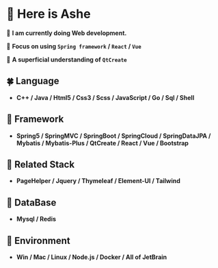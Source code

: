 <h1>👋 Here is Ashe</h2>

🌱 **I am currently doing Web development.**

🌟 **Focus on using `Spring framework` / `React` / `Vue`**

🐢 **A superficial understanding of `QtCreate`**

<h2>🍀 Language </h2>

- **C++ / Java / Html5 / Css3 / Scss / JavaScript / Go / Sql / Shell**

<h2>🌿 Framework </h2>

- **Spring5 / SpringMVC / SpringBoot / SpringCloud / SpringDataJPA / Mybatis / Mybatis-Plus / QtCreate / React / Vue / Bootstrap**

<h2>🌱 Related Stack </h2>

- **PageHelper / Jquery / Thymeleaf / Element-UI / Tailwind**

<h2>🌼 DataBase </h2>

- **Mysql / Redis**

<h2>🎋 Environment </h2>

- **Win / Mac / Linux / Node.js / Docker / All of JetBrain**
